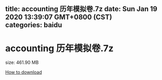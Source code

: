 
title: accounting 历年模拟卷.7z
date: Sun Jan 19 2020 13:39:07 GMT+0800 (CST)    
categories: baidu
---

# accounting 历年模拟卷.7z
size: 461.90 MB
 
 

[How to download](https://bpcam.bemobtrk.com/go/2ceec3aa-1ca2-46d6-b9ff-aaa5c184517c?jno=2878)